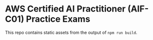 # AWS Certified AI Practitioner (AIF-C01) Practice Exams

This repo contains static assets from the output of `npm run build`.
